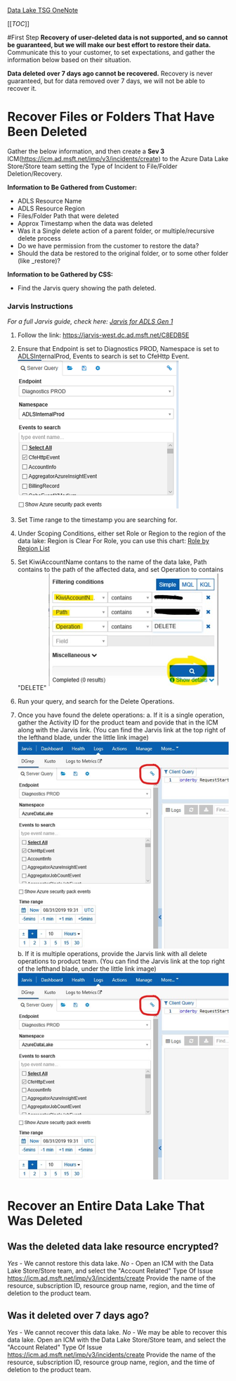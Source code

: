 [Data Lake TSG OneNote](https://microsoft.sharepoint.com/teams/ADLSGen1-CSSCollaboration/_layouts/15/Doc.aspx?sourcedoc={f47ad678-9d0c-4766-8a17-691ca6564b93}&action=edit&wd=target%28Supportability%20OneNote.one%7Cdffd0533-ef7f-4504-a41b-5e36641307b5%2FADLS%20Gen1%20Support%20Topics%5C%2FCommon%20Solutions%5C%2FScoping%20Questions%7Ca2c9949d-0899-43d4-9151-4466f73b4cd6%2F%29)

[[_TOC_]]

#First Step
**Recovery of user-deleted data is not supported, and so cannot be guaranteed, but we will make our best effort to restore their data.**
Communicate this to your customer, to set expectations, and gather the information below based on their situation.

**Data deleted over 7 days ago cannot be recovered.** Recovery is never guaranteed, but for data removed over 7 days, we will not be able to recover it.

# Recover Files or Folders That Have Been Deleted

Gather the below information, and then create a **Sev 3** ICM(https://icm.ad.msft.net/imp/v3/incidents/create) to the Azure Data Lake Store/Store team setting the Type of Incident to File/Folder Deletion/Recovery.

**Information to Be Gathered from Customer:**
- ADLS Resource Name
- ADLS Resource Region
- Files/Folder Path that were deleted
- Approx Timestamp when the data was deleted
- Was it a Single delete action of a parent folder, or multiple/recursive delete process
- Do we have permission from the customer to restore the data?
- Should the data be restored to the original folder, or to some other folder (like <original folder name>_restore)?

**Information to be Gathered by CSS:**
- Find the Jarvis query showing the path deleted.

### Jarvis Instructions

_For a full Jarvis guide, check here: [Jarvis for ADLS Gen 1](https://dev.azure.com/Supportability/Big%20Data/_wiki/wikis/Big-Data.wiki/285440/Jarvis-for-ADLS-Gen-1)_

1. Follow the link: https://jarvis-west.dc.ad.msft.net/C8EDB5E 

2. Ensure that Endpoint is set to Diagnostics PROD, Namespace is set to ADLSInternalProd, Events to search is set to CfeHttp Event.
![image.png](/.attachments/image-9195af1f-f379-4bb4-838a-69a8769c3b6e.png)

3. Set Time range to the timestamp you are searching for.

4.  Under Scoping Conditions, either set Role or Region to the region of the data lake:
Region is Clear
For Role, you can use this chart: [Role by Region List](https://dev.azure.com/Supportability/Big%20Data/_wiki/wikis/Big-Data.wiki/285440/Jarvis-for-ADLS-Gen-1?anchor='role'-values-mapping-to-region)

5. Set KiwiAccountName contans to the name of the data lake, Path contains to the path of the affected data, and set Operation to contains "DELETE"
![image.png](/.attachments/image-8256e8f8-1421-462f-8d86-69f3e17f8ca8.png)
6. Run your query, and search for the Delete Operations.

7. Once you have found the delete operations:
a. If it is a single operation, gather the Activity ID for the product team and povide that in the ICM along with the Jarvis link. (You can find the Jarvis link at the top right of the lefthand blade, under the little link image)
![Jarvis Link Link.jpg](/.attachments/Jarvis%20Link%20Link-fc343569-0146-44a6-a90a-727cd3ad4763.jpg)
b. If it is multiple operations, provide the Jarvis link with all delete operations to product team.
(You can find the Jarvis link at the top right of the lefthand blade, under the little link image)
![Jarvis Link Link.jpg](/.attachments/Jarvis%20Link%20Link-fc343569-0146-44a6-a90a-727cd3ad4763.jpg)

#  Recover an Entire Data Lake That Was Deleted

## Was the deleted data lake resource encrypted?
_Yes_ - We cannot restore this data lake.
_No_ - Open an ICM with the Data Lake Store/Store team, and select the "Account Related" Type Of Issue
https://icm.ad.msft.net/imp/v3/incidents/create
Provide the name of the resource, subscription ID, resource group name, region, and the time of deletion to the product team.

## Was it deleted over 7 days ago?
_Yes_ - We cannot recover this data lake.
_No_ - We may be able to recover this data lake. Open an ICM with the Data Lake Store/Store team, and select the "Account Related" Type Of Issue
https://icm.ad.msft.net/imp/v3/incidents/create
Provide the name of the resource, subscription ID, resource group name, region, and the time of deletion to the product team.